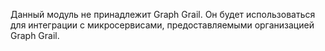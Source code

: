 Данный модуль не принадлежит Graph Grail.
Он будет использоваться для интеграции с микросервисами, предоставляемыми организацией Graph Grail.
